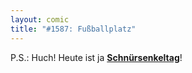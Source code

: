 ```yaml
---
layout: comic
title: "#1587: Fußballplatz"
---
```


P.S.:
Huch! Heute ist ja <a href="http://www.fonflatter.de/kalender"><strong>Schnürsenkeltag</strong></a>!
